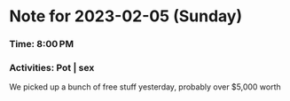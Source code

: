# Note for 2023-02-05 (Sunday)
### Time: 8:00 PM
### Activities: Pot | sex

We picked up a bunch of free stuff yesterday, probably over $5,000 worth
